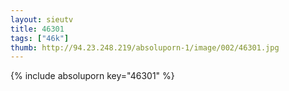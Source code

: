 ```yaml
--- 
layout: sieutv
title: 46301
tags: ["46k"]
thumb: http://94.23.248.219/absoluporn-1/image/002/46301.jpg
---
```

{% include absoluporn key="46301" %} 
